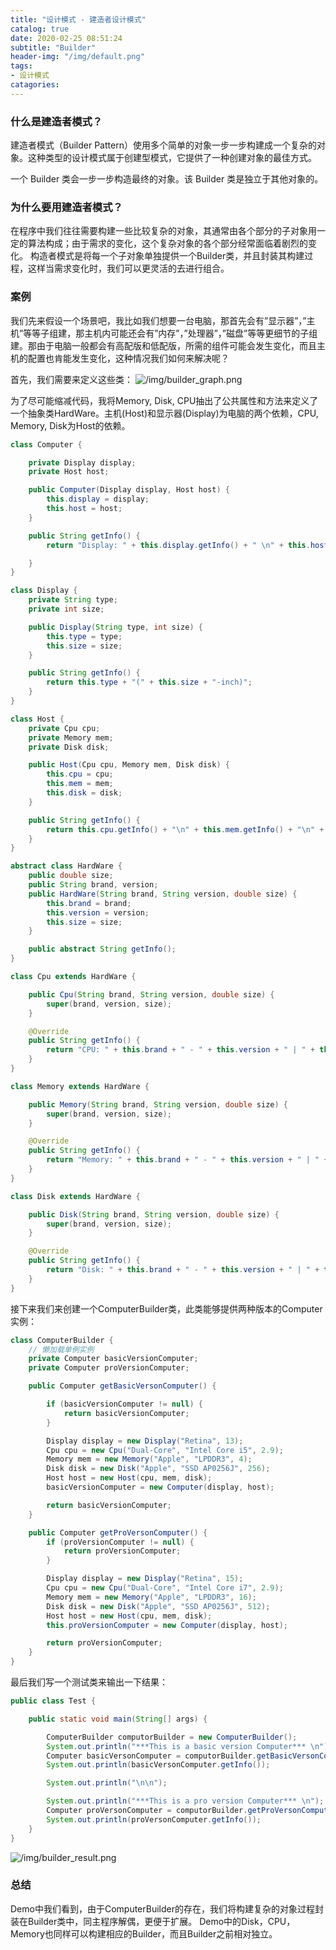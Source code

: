 ```yaml
---
title: "设计模式 - 建造者设计模式"
catalog: true
date: 2020-02-25 08:51:24
subtitle: "Builder"
header-img: "/img/default.png"
tags:
- 设计模式
catagories:
---
```


### 什么是建造者模式？
建造者模式（Builder Pattern）使用多个简单的对象一步一步构建成一个复杂的对象。这种类型的设计模式属于创建型模式，它提供了一种创建对象的最佳方式。

一个 Builder 类会一步一步构造最终的对象。该 Builder 类是独立于其他对象的。

### 为什么要用建造者模式？
在程序中我们往往需要构建一些比较复杂的对象，其通常由各个部分的子对象用一定的算法构成；由于需求的变化，这个复杂对象的各个部分经常面临着剧烈的变化。
构造者模式是将每一个子对象单独提供一个Builder类，并且封装其构建过程，这样当需求变化时，我们可以更灵活的去进行组合。

### 案例
我们先来假设一个场景吧，我比如我们想要一台电脑，那首先会有”显示器”，”主机”等等子组建，那主机内可能还会有”内存”，”处理器”，”磁盘”等等更细节的子组建。那由于电脑一般都会有高配版和低配版，所需的组件可能会发生变化，而且主机的配置也肯能发生变化，这种情况我们如何来解决呢？

首先，我们需要来定义这些类：
![/img/builder_graph.png](/img/builder_graph.png)

为了尽可能缩减代码，我将Memory, Disk, CPU抽出了公共属性和方法来定义了一个抽象类HardWare。主机(Host)和显示器(Display)为电脑的两个依赖，CPU, Memory, Disk为Host的依赖。
```java
class Computer {

    private Display display;
    private Host host;

    public Computer(Display display, Host host) {
        this.display = display;
        this.host = host;
    }

    public String getInfo() {
        return "Display: " + this.display.getInfo() + " \n" + this.host.getInfo();

    }
}

class Display {
    private String type;
    private int size;

    public Display(String type, int size) {
        this.type = type;
        this.size = size;
    }

    public String getInfo() {
        return this.type + "(" + this.size + "-inch)";
    }
}

class Host {
    private Cpu cpu;
    private Memory mem;
    private Disk disk;

    public Host(Cpu cpu, Memory mem, Disk disk) {
        this.cpu = cpu;
        this.mem = mem;
        this.disk = disk;
    }

    public String getInfo() {
        return this.cpu.getInfo() + "\n" + this.mem.getInfo() + "\n" + this.disk.getInfo();
    }
}

abstract class HardWare {
    public double size;
    public String brand, version;
    public HardWare(String brand, String version, double size) {
        this.brand = brand;
        this.version = version;
        this.size = size;
    }

    public abstract String getInfo();
}

class Cpu extends HardWare {

    public Cpu(String brand, String version, double size) {
        super(brand, version, size);
    }

    @Override
    public String getInfo() {
        return "CPU: " + this.brand + " - " + this.version + " | " + this.size + "(GHz)";
    }
}

class Memory extends HardWare {

    public Memory(String brand, String version, double size) {
        super(brand, version, size);
    }

    @Override
    public String getInfo() {
        return "Memory: " + this.brand + " - " + this.version + " | " + this.size + "(G)";
    }
}

class Disk extends HardWare {

    public Disk(String brand, String version, double size) {
        super(brand, version, size);
    }

    @Override
    public String getInfo() {
        return "Disk: " + this.brand + " - " + this.version + " | " + this.size + "(G)";
    }
}
```

接下来我们来创建一个ComputerBuilder类，此类能够提供两种版本的Computer实例：
```java
class ComputerBuilder {
    // 懒加载单例实例
    private Computer basicVersionComputer;
    private Computer proVersionComputer;

    public Computer getBasicVersonComputer() {

        if (basicVersionComputer != null) {
            return basicVersionComputer;
        }

        Display display = new Display("Retina", 13);
        Cpu cpu = new Cpu("Dual-Core", "Intel Core i5", 2.9);
        Memory mem = new Memory("Apple", "LPDDR3", 4);
        Disk disk = new Disk("Apple", "SSD AP0256J", 256);
        Host host = new Host(cpu, mem, disk);
        basicVersionComputer = new Computer(display, host);

        return basicVersionComputer;
    }

    public Computer getProVersonComputer() {
        if (proVersionComputer != null) {
            return proVersionComputer;
        }

        Display display = new Display("Retina", 15);
        Cpu cpu = new Cpu("Dual-Core", "Intel Core i7", 2.9);
        Memory mem = new Memory("Apple", "LPDDR3", 16);
        Disk disk = new Disk("Apple", "SSD AP0256J", 512);
        Host host = new Host(cpu, mem, disk);
        this.proVersionComputer = new Computer(display, host);

        return proVersionComputer;
    }
}
```

最后我们写一个测试类来输出一下结果：
```java
public class Test {

    public static void main(String[] args) {

        ComputerBuilder computorBuilder = new ComputerBuilder();
        System.out.println("***This is a basic version Computer*** \n");
        Computer basicVersonComputer = computorBuilder.getBasicVersonComputer();
        System.out.println(basicVersonComputer.getInfo());

        System.out.println("\n\n");

        System.out.println("***This is a pro version Computer*** \n");
        Computer proVersonComputer = computorBuilder.getProVersonComputer();
        System.out.println(proVersonComputer.getInfo());
    }
}
```

![/img/builder_result.png](/img/builder_result.png)

### 总结
Demo中我们看到，由于ComputerBuilder的存在，我们将构建复杂的对象过程封装在Builder类中，同主程序解偶，更便于扩展。
Demo中的Disk，CPU，Memory也同样可以构建相应的Builder，而且Builder之前相对独立。